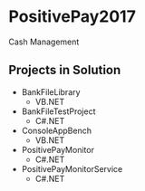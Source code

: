 # PositivePay2017
Cash Management

## Projects in Solution
- BankFileLibrary
  - VB.NET
- BankFileTestProject
  - C#.NET
- ConsoleAppBench
  - VB.NET
- PositivePayMonitor
  - C#.NET
- PositivePayMonitorService
  - C#.NET
